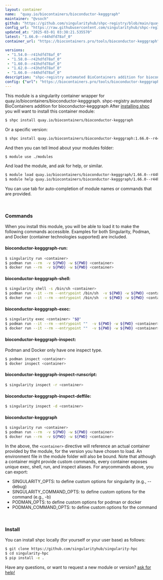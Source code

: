 ```yaml
---
layout: container
name:  "quay.io/biocontainers/bioconductor-kegggraph"
maintainer: "@vsoch"
github: "https://github.com/singularityhub/shpc-registry/blob/main/quay.io/biocontainers/bioconductor-kegggraph/container.yaml"
config_url: "https://raw.githubusercontent.com/singularityhub/shpc-registry/main/quay.io/biocontainers/bioconductor-kegggraph/container.yaml"
updated_at: "2025-03-01 03:38:21.535570"
latest: "1.66.0--r44hdfd78af_0"
container_url: "https://biocontainers.pro/tools/bioconductor-kegggraph"

versions:
 - "1.54.0--r41hdfd78af_0"
 - "1.58.0--r42hdfd78af_0"
 - "1.60.0--r43hdfd78af_0"
 - "1.62.0--r43hdfd78af_0"
 - "1.66.0--r44hdfd78af_0"
description: "shpc-registry automated BioContainers addition for bioconductor-kegggraph"
config: {"url": "https://biocontainers.pro/tools/bioconductor-kegggraph", "maintainer": "@vsoch", "description": "shpc-registry automated BioContainers addition for bioconductor-kegggraph", "latest": {"1.66.0--r44hdfd78af_0": "sha256:54ca0b3076267b46f3ec61896ce5d6a7a4ce29629c6fb927c2ed7cca8b5857f4"}, "tags": {"1.54.0--r41hdfd78af_0": "sha256:cbde28c73b7093f7c4b5f3377f58f118af9d296cfd2692e4b7aa77826afb97ed", "1.58.0--r42hdfd78af_0": "sha256:8137d8bb6f92c62b1639137ea7e3d8f2ad920c28c48e24d1dadc6d5735e787ca", "1.60.0--r43hdfd78af_0": "sha256:633b1526c8101172b171d17a0a0134fb17b22e8fee43d0e413513ed0f0c0d0f9", "1.62.0--r43hdfd78af_0": "sha256:053bee68f49a440ee0011097d6a6867364804cf2ce1ef48cd747593baa172d96", "1.66.0--r44hdfd78af_0": "sha256:54ca0b3076267b46f3ec61896ce5d6a7a4ce29629c6fb927c2ed7cca8b5857f4"}, "docker": "quay.io/biocontainers/bioconductor-kegggraph"}
---
```


This module is a singularity container wrapper for quay.io/biocontainers/bioconductor-kegggraph.
shpc-registry automated BioContainers addition for bioconductor-kegggraph
After [installing shpc](#install) you will want to install this container module:


```bash
$ shpc install quay.io/biocontainers/bioconductor-kegggraph
```

Or a specific version:

```bash
$ shpc install quay.io/biocontainers/bioconductor-kegggraph:1.66.0--r44hdfd78af_0
```

And then you can tell lmod about your modules folder:

```bash
$ module use ./modules
```

And load the module, and ask for help, or similar.

```bash
$ module load quay.io/biocontainers/bioconductor-kegggraph/1.66.0--r44hdfd78af_0
$ module help quay.io/biocontainers/bioconductor-kegggraph/1.66.0--r44hdfd78af_0
```

You can use tab for auto-completion of module names or commands that are provided.

<br>

### Commands

When you install this module, you will be able to load it to make the following commands accessible.
Examples for both Singularity, Podman, and Docker (container technologies supported) are included.

#### bioconductor-kegggraph-run:

```bash
$ singularity run <container>
$ podman run --rm  -v ${PWD} -w ${PWD} <container>
$ docker run --rm  -v ${PWD} -w ${PWD} <container>
```

#### bioconductor-kegggraph-shell:

```bash
$ singularity shell -s /bin/sh <container>
$ podman run --it --rm --entrypoint /bin/sh  -v ${PWD} -w ${PWD} <container>
$ docker run --it --rm --entrypoint /bin/sh  -v ${PWD} -w ${PWD} <container>
```

#### bioconductor-kegggraph-exec:

```bash
$ singularity exec <container> "$@"
$ podman run --it --rm --entrypoint ""  -v ${PWD} -w ${PWD} <container> "$@"
$ docker run --it --rm --entrypoint ""  -v ${PWD} -w ${PWD} <container> "$@"
```

#### bioconductor-kegggraph-inspect:

Podman and Docker only have one inspect type.

```bash
$ podman inspect <container>
$ docker inspect <container>
```

#### bioconductor-kegggraph-inspect-runscript:

```bash
$ singularity inspect -r <container>
```

#### bioconductor-kegggraph-inspect-deffile:

```bash
$ singularity inspect -d <container>
```



#### bioconductor-kegggraph

```bash
$ singularity run <container>
$ podman run --rm  -v ${PWD} -w ${PWD} <container>
$ docker run --rm  -v ${PWD} -w ${PWD} <container>
```


In the above, the `<container>` directive will reference an actual container provided
by the module, for the version you have chosen to load. An environment file in the
module folder will also be bound. Note that although a container
might provide custom commands, every container exposes unique exec, shell, run, and
inspect aliases. For anycommands above, you can export:

 - SINGULARITY_OPTS: to define custom options for singularity (e.g., --debug)
 - SINGULARITY_COMMAND_OPTS: to define custom options for the command (e.g., -b)
 - PODMAN_OPTS: to define custom options for podman or docker
 - PODMAN_COMMAND_OPTS: to define custom options for the command

<br>

### Install

You can install shpc locally (for yourself or your user base) as follows:

```bash
$ git clone https://github.com/singularityhub/singularity-hpc
$ cd singularity-hpc
$ pip install -e .
```

Have any questions, or want to request a new module or version? [ask for help!](https://github.com/singularityhub/singularity-hpc/issues)
